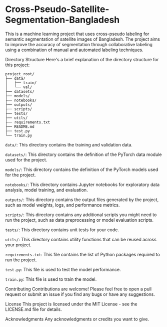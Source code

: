 # Cross-Pseudo-Satellite-Segmentation-Bangladesh

This is a machine learning project that uses cross-pseudo labeling for semantic segmentation of satellite images of Bangladesh. The project aims to improve the accuracy of segmentation through collaborative labeling using a combination of manual and automated labeling techniques.

Directory Structure
Here's a brief explanation of the directory structure for this project:

```
project_root/
├── data/
│   ├── train/
│   └── val/
├── datasets/
├── models/
├── notebooks/
├── outputs/
├── scripts/
├── tests/
├── utils/
├── requirements.txt
├── README.md
├── test.py
└── train.py
```

`data/`: This directory contains the training and validation data.

`datasets/`: This directory contains the definition of the PyTorch data module used for the project.

`models/`: This directory contains the definition of the PyTorch models used for the project.

`notebooks/`: This directory contains Jupyter notebooks for exploratory data analysis, model training, and evaluation.

`outputs/`: This directory contains the output files generated by the project, such as model weights, logs, and performance metrics.

`scripts/`: This directory contains any additional scripts you might need to run the project, such as data preprocessing or model evaluation scripts.

`tests/`: This directory contains unit tests for your code.

`utils/`: This directory contains utility functions that can be reused across your project.

`requirements.txt`: This file contains the list of Python packages required to run the project.

`test.py`: This file is used to test the model performance.

`train.py`: This file is used to train the model.

Contributing
Contributions are welcome! Please feel free to open a pull request or submit an issue if you find any bugs or have any suggestions.

License
This project is licensed under the MIT License - see the LICENSE.md file for details.

Acknowledgments
Any acknowledgments or credits you want to give.
